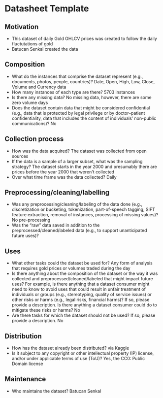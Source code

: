 # Datasheet Template

## Motivation

- This dataset of daily Gold OHLCV prices was created to follow the daily fluctutations of gold  
- Batucan Senkal created the data

 
## Composition

- What do the instances that comprise the dataset represent (e.g., documents, photos, people, countries)? Date, Open, High, Low, Close, Volume and Currency data
- How many instances of each type are there? 5703 instances
- Is there any missing data? No missing data, however, there are some zero volume days
- Does the dataset contain data that might be considered confidential (e.g., data that is protected by legal privilege or by    doctor–patient confidentiality, data that includes the content of individuals’ non-public communications)? No
## Collection process

- How was the data acquired? The dataset was collected from open sources
- If the data is a sample of a larger subset, what was the sampling strategy? The dataset starts in the year 2000 and presumably there are prices before the year 2000 that weren't collected
- Over what time frame was the data collected? Daily

## Preprocessing/cleaning/labelling

- Was any preprocessing/cleaning/labeling of the data done (e.g., discretization or bucketing, tokenization, part-of-speech tagging, SIFT feature extraction, removal of instances, processing of missing values)? No pre-processing
- Was the “raw” data saved in addition to the preprocessed/cleaned/labeled data (e.g., to support unanticipated future uses)? 
 
## Uses

- What other tasks could the dataset be used for? Any form of analysis that requires gold prices or volumes traded during the day
- Is there anything about the composition of the dataset or the way it was collected and preprocessed/cleaned/labeled that might impact future uses? For example, is there anything that a dataset consumer might need to know to avoid uses that could result in unfair treatment of individuals or groups (e.g., stereotyping, quality of service issues) or other risks or harms (e.g., legal risks, financial harms)? If so, please provide a description. Is there anything a dataset consumer could do to mitigate these risks or harms? 
No
- Are there tasks for which the dataset should not be used? If so, please provide a description.
No

## Distribution

- How has the dataset already been distributed? via Kaggle
- Is it subject to any copyright or other intellectual property (IP) license, and/or under applicable terms of use (ToU)? Yes, the CC0:  Public Domain license

## Maintenance

- Who maintains the dataset? Batucan Senkal

